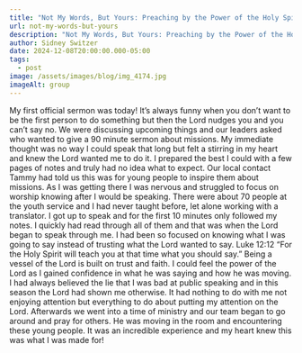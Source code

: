 ```yaml
---
title: "Not My Words, But Yours: Preaching by the Power of the Holy Spirit "
url: not-my-words-but-yours
description: "Not My Words, But Yours: Preaching by the Power of the Holy Spirit "
author: Sidney Switzer
date: 2024-12-08T20:00:00.000-05:00
tags:
  - post
image: /assets/images/blog/img_4174.jpg
imageAlt: group
---
```

My first official sermon was today! It’s always funny when you don’t want to be the first person to do something but then the Lord nudges you and you can’t say no. We were discussing upcoming things and our leaders asked who wanted to give a 90 minute sermon about missions. My immediate thought was no way I could speak that long but felt a stirring in my heart and knew the Lord wanted me to do it. I prepared the best I could with a few pages of notes and truly had no idea what to expect. Our local contact Tammy had told us this was for young people to inspire them about missions. As I was getting there I was nervous and struggled to focus on worship knowing after I would be speaking. There were about 70 people at the youth service and I had never taught before, let alone working with a translator. I got up to speak and for the first 10 minutes only followed my notes. I quickly had read through all of them and that was when the Lord began to speak through me. I had been so focused on knowing what I was going to say instead of trusting what the Lord wanted to say. Luke 12:12  “For the Holy Spirit will teach you at that time what you should say.” Being a vessel of the Lord is built on trust and faith. I could feel the power of the Lord as I gained confidence in what he was saying and how he was moving. I had always believed the lie that I was bad at public speaking and in this season the Lord had shown me otherwise. It had nothing to do with me not enjoying attention but everything to do about putting my attention on the Lord. 
Afterwards we went into a time of ministry and our team began to go around and pray for others. He was moving in the room and encountering these young people. It was an incredible experience and my heart knew this was what I was made for!
